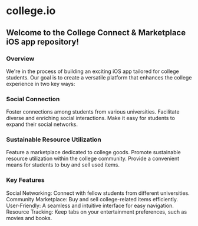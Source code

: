# college.io
## Welcome to the College Connect & Marketplace iOS app repository!

### Overview
We're in the process of building an exciting iOS app tailored for college students. Our goal is to create a versatile platform that enhances the college experience in two key ways:

### Social Connection
Foster connections among students from various universities.
Facilitate diverse and enriching social interactions.
Make it easy for students to expand their social networks.
### Sustainable Resource Utilization
Feature a marketplace dedicated to college goods.
Promote sustainable resource utilization within the college community.
Provide a convenient means for students to buy and sell used items.
### Key Features
Social Networking: Connect with fellow students from different universities.
Community Marketplace: Buy and sell college-related items efficiently.
User-Friendly: A seamless and intuitive interface for easy navigation.
Resource Tracking: Keep tabs on your entertainment preferences, such as movies and books.

